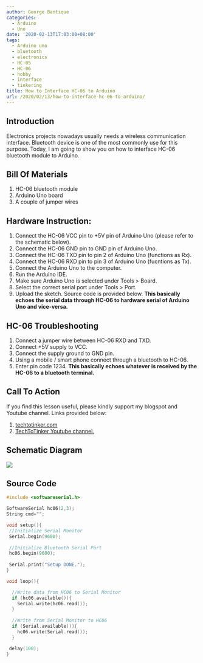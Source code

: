 ```yaml
---
author: George Bantique
categories:
  - Arduino
  - Uno
date: '2020-02-13T17:03:00+08:00'
tags:
  - Arduino uno
  - bluetooth
  - electronics
  - HC-05
  - HC-06
  - hobby
  - interface
  - tinkering
title: How to Interface HC-06 to Arduino
url: /2020/02/13/how-to-interface-hc-06-to-arduino/
---
```


## **Introduction**
Electronics projects nowadays usually needs a wireless communication interface. Bluetooth device is one of the most commonly use for this purpose. Today, I am going to show you on how to interface HC-06 bluetooth module to Arduino.

## **Bill Of Materials**  
1. HC-06 bluetooth module  
2. Arduino Uno board  
3. A couple of jumper wires

## **Hardware Instruction:**  
1. Connect the HC-06 VCC pin to +5V pin of Arduino Uno (please refer to the schematic below).  
2. Connect the HC-06 GND pin to GND pin of Arduino Uno.  
3. Connect the HC-06 TXD pin to pin 2 of Arduino Uno (functions as Rx).  
4. Connect the HC-06 RXD pin to pin 3 of Arduino Uno (fucntions as Tx).  
5. Connect the Arduino Uno to the computer.  
6. Run the Arduino IDE.  
7. Make sure Arduino Uno is selected under Tools &gt; Board.  
8. Select the correct serial port under Tools &gt; Port.  
9. Upload the sketch. Source code is provided below.
**This basically echoes the serial data through HC-06 to hardware serial of Arduino Uno and vice-versa.**

## **HC-06 Troubleshooting**  
1. Connect a jumper wire between HC-06 RXD and TXD.  
2. Connect +5V supply to VCC.  
3. Connect the supply ground to GND pin.  
4. Using a mobile / smart phone connect through a bluetooth to HC-06.  
5. Enter pin code 1234.
**This basically echoes whatever is received by the HC-06 to a bluetooth terminal.**

## **Call To Action**
If you find this lesson useful, please kindly support my blogspot and Youtube channel. Links provided below:  
1. [techtotinker.com](https://techtotinker.com/)  
2. [TechToTinker Youtube channel.](https://www.youtube.com/c/gbantique)

## **Schematic Diagram**

![](/images/Getting-Started-with-HC-06.png)


## **Source Code**
```cpp { lineNos="true" wrap="true" }
#include <softwareserial.h>

SoftwareSerial hc06(2,3);
String cmd="";

void setup(){
 //Initialize Serial Monitor
 Serial.begin(9600);
 
 //Initialize Bluetooth Serial Port
 hc06.begin(9600);
 
 Serial.print("Setup DONE.");
}

void loop(){

  //Write data from HC06 to Serial Monitor
  if (hc06.available()){
    Serial.write(hc06.read());
  }
  
  //Write from Serial Monitor to HC06
  if (Serial.available()){
    hc06.write(Serial.read());
  }   

 delay(100);
}
```
